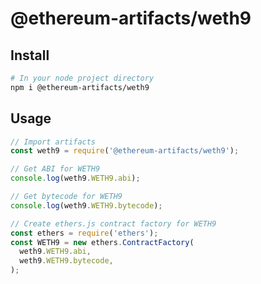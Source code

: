 # @ethereum-artifacts/weth9

## Install
```bash
# In your node project directory
npm i @ethereum-artifacts/weth9
```

## Usage
```javascript
// Import artifacts
const weth9 = require('@ethereum-artifacts/weth9');

// Get ABI for WETH9
console.log(weth9.WETH9.abi);

// Get bytecode for WETH9
console.log(weth9.WETH9.bytecode);

// Create ethers.js contract factory for WETH9
const ethers = require('ethers');
const WETH9 = new ethers.ContractFactory(
  weth9.WETH9.abi,
  weth9.WETH9.bytecode,
);
```